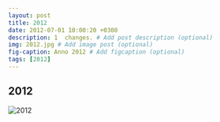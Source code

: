 ```yaml
---
layout: post
title: 2012
date: 2012-07-01 10:00:20 +0300
description: 1  changes. # Add post description (optional)
img: 2012.jpg # Add image post (optional)
fig-caption: Anno 2012 # Add figcaption (optional)
tags: [2012]
---
```



## 2012

![2012]({{site.baseurl}}/assets/img/2012.jpg)